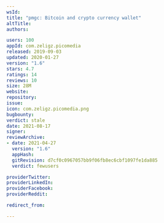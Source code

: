 ```yaml
---
wsId: 
title: "pmgc: Bitcoin and crypto currency wallet"
altTitle: 
authors:

users: 100
appId: com.zeligz.picomedia
released: 2019-09-03
updated: 2020-01-27
version: "1.6"
stars: 4.7
ratings: 14
reviews: 10
size: 28M
website: 
repository: 
issue: 
icon: com.zeligz.picomedia.png
bugbounty: 
verdict: stale
date: 2021-08-17
signer: 
reviewArchive:
- date: 2021-04-27
  version: "1.6"
  appHash: 
  gitRevision: d7cf0c0967057bb9f06fb8ec6cbf1097fe1da885
  verdict: fewusers

providerTwitter: 
providerLinkedIn: 
providerFacebook: 
providerReddit: 

redirect_from:

---
```



